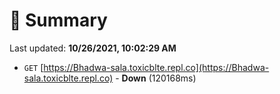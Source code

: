 # 📖 Summary
Last updated: **10/26/2021, 10:02:29 AM**

- `GET` [https://Bhadwa-sala.toxicblte.repl.co](https://Bhadwa-sala.toxicblte.repl.co) - **Down** (120168ms)

